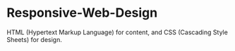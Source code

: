 # Responsive-Web-Design
HTML (Hypertext Markup Language) for content, and CSS (Cascading Style Sheets) for design.
